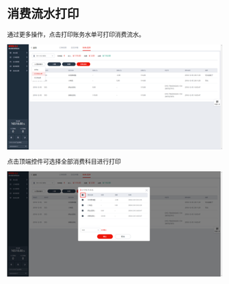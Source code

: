 # 消费流水打印

通过更多操作，点击打印账务水单可打印消费流水。

![&#x6253;&#x5370;&#x8D26;&#x52A1;&#x6C34;&#x5355;&#x53EF;&#x6253;&#x5370;&#x6D88;&#x8D39;&#x6D41;&#x6C34;](../../../.gitbook/assets/image%20%2897%29.png)

点击顶端控件可选择全部消费科目进行打印

![&#x70B9;&#x51FB;&#x786E;&#x8BA4;&#x5373;&#x53EF;&#x5B8C;&#x6210;&#x6253;&#x5370;](../../../.gitbook/assets/image%20%28274%29.png)

